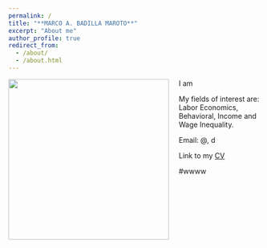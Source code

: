 ```yaml
---
permalink: /
title: "**MARCO A. BADILLA MAROTO**"
excerpt: "About me"
author_profile: true
redirect_from: 
  - /about/
  - /about.html
---
```


<img class="img-responsive" style="float: left; margin: 0px 20px 20px 0px;" src="/images/image.jpg" width="320"> I am

My fields of interest are: Labor Economics, Behavioral, Income and Wage Inequality.

Email: @, d

Link to my [CV](/files/CV_blank.pdf)  

#wwww
